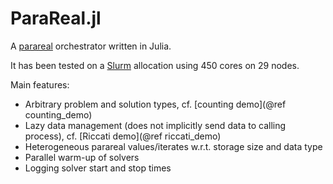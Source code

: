 # ParaReal.jl

A [parareal](https://en.wikipedia.org/wiki/Parareal) orchestrator written in Julia.

It has been tested on a [Slurm](https://slurm.schedmd.com/) allocation using 450 cores on 29 nodes.

Main features:

* Arbitrary problem and solution types, cf. [counting demo](@ref counting_demo)
* Lazy data management (does not implicitly send data to calling process), cf. [Riccati demo](@ref riccati_demo)
* Heterogeneous parareal values/iterates w.r.t. storage size and data type
* Parallel warm-up of solvers
* Logging solver start and stop times

